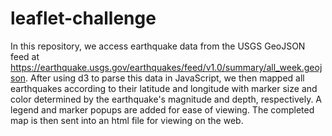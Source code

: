 # leaflet-challenge

In this repository, we access earthquake data from the USGS GeoJSON feed at <https://earthquake.usgs.gov/earthquakes/feed/v1.0/summary/all_week.geojson>. After using d3 to parse this data in JavaScript, we then mapped all earthquakes according to their latitude and longitude with marker size and color determined by the earthquake's magnitude and depth, respectively. A legend and marker popups are added for ease of viewing. The completed map is then sent into an html file for viewing on the web.
